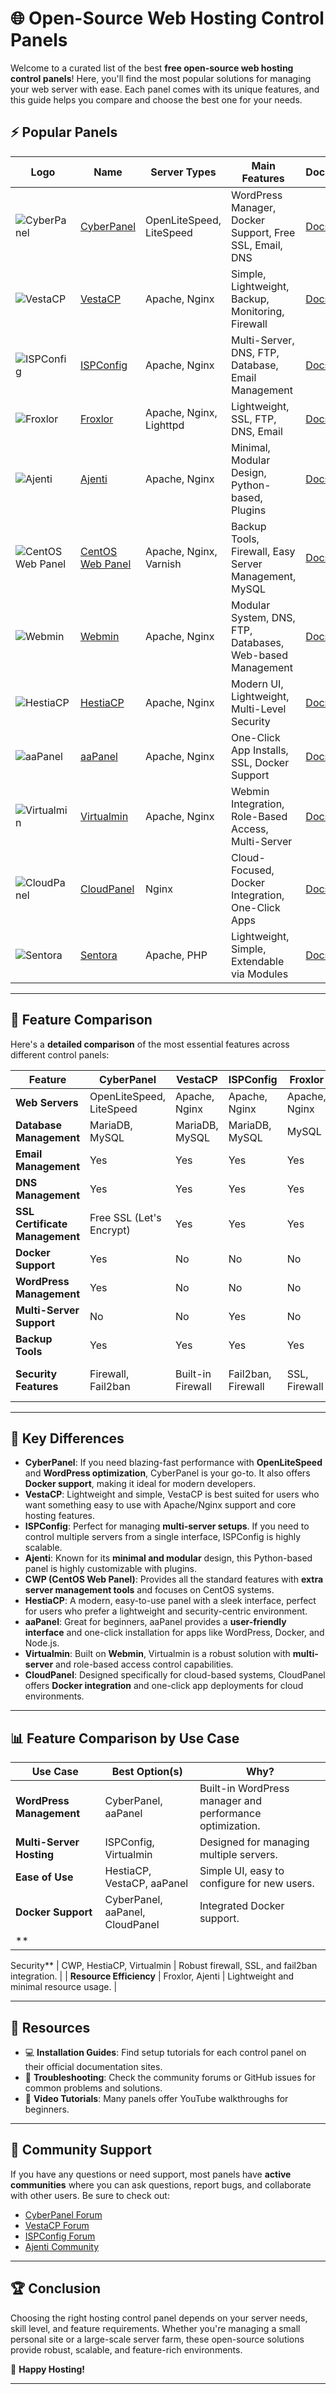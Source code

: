 # 🌐 Open-Source Web Hosting Control Panels

Welcome to a curated list of the best **free open-source web hosting control panels**! Here, you'll find the most popular solutions for managing your web server with ease. Each panel comes with its unique features, and this guide helps you compare and choose the best one for your needs.

## ⚡️ Popular Panels

| Logo  | Name            | Server Types        | Main Features                                      | Documentation           |
|-------|-----------------|---------------------|----------------------------------------------------|-------------------------|
| ![CyberPanel](https://img.icons8.com/color/48/000000/open-panel.png) | [CyberPanel](https://cyberpanel.net) | OpenLiteSpeed, LiteSpeed | WordPress Manager, Docker Support, Free SSL, Email, DNS | [Docs](https://docs.cyberpanel.net/) |
| ![VestaCP](https://img.icons8.com/color/48/000000/server.png) | [VestaCP](https://vestacp.com) | Apache, Nginx           | Simple, Lightweight, Backup, Monitoring, Firewall         | [Docs](https://vestacp.com/docs/) |
| ![ISPConfig](https://img.icons8.com/color/48/000000/data-configuration.png) | [ISPConfig](https://ispconfig.org) | Apache, Nginx           | Multi-Server, DNS, FTP, Database, Email Management        | [Docs](https://ispconfig.org/documentation/) |
| ![Froxlor](https://img.icons8.com/color/48/000000/data-backup.png) | [Froxlor](https://froxlor.org) | Apache, Nginx, Lighttpd | Lightweight, SSL, FTP, DNS, Email                          | [Docs](https://froxlor.readthedocs.io/) |
| ![Ajenti](https://img.icons8.com/color/48/000000/cloud-server.png) | [Ajenti](https://ajenti.org) | Apache, Nginx           | Minimal, Modular Design, Python-based, Plugins            | [Docs](https://ajenti.org/docs/) |
| ![CentOS Web Panel](https://img.icons8.com/color/48/000000/centos.png) | [CentOS Web Panel](http://centos-webpanel.com) | Apache, Nginx, Varnish   | Backup Tools, Firewall, Easy Server Management, MySQL     | [Docs](http://wiki.centos-webpanel.com/) |
| ![Webmin](https://img.icons8.com/color/48/000000/web-design.png) | [Webmin](https://webmin.com) | Apache, Nginx           | Modular System, DNS, FTP, Databases, Web-based Management | [Docs](http://www.webmin.com/docs.html) |
| ![HestiaCP](https://img.icons8.com/color/48/000000/network.png) | [HestiaCP](https://hestiacp.com) | Apache, Nginx           | Modern UI, Lightweight, Multi-Level Security              | [Docs](https://docs.hestiacp.com/) |
| ![aaPanel](https://img.icons8.com/color/48/000000/control-panel.png) | [aaPanel](https://aapanel.com) | Apache, Nginx           | One-Click App Installs, SSL, Docker Support               | [Docs](https://aapanel.com/docs.html) |
| ![Virtualmin](https://img.icons8.com/color/48/000000/data.png) | [Virtualmin](https://virtualmin.com) | Apache, Nginx           | Webmin Integration, Role-Based Access, Multi-Server       | [Docs](https://virtualmin.com/documentation/) |
| ![CloudPanel](https://img.icons8.com/color/48/000000/cloud.png) | [CloudPanel](https://cloudpanel.io) | Nginx                   | Cloud-Focused, Docker Integration, One-Click Apps         | [Docs](https://cloudpanel.io/docs/) |
| ![Sentora](https://img.icons8.com/color/48/000000/domain.png) | [Sentora](http://www.sentora.org) | Apache, PHP             | Lightweight, Simple, Extendable via Modules               | [Docs](http://docs.sentora.org/) |

---

## 🎯 Feature Comparison

Here's a **detailed comparison** of the most essential features across different control panels:

| Feature                               | CyberPanel            | VestaCP           | ISPConfig         | Froxlor           | Ajenti          | CWP              | Webmin           | HestiaCP         | aaPanel          | Virtualmin       | CloudPanel       | Sentora         |
|---------------------------------------|-----------------------|-------------------|-------------------|-------------------|-----------------|------------------|------------------|------------------|------------------|------------------|------------------|-----------------|
| **Web Servers**                       | OpenLiteSpeed, LiteSpeed | Apache, Nginx     | Apache, Nginx     | Apache, Nginx     | Apache, Nginx   | Apache, Nginx    | Apache, Nginx    | Apache, Nginx    | Apache, Nginx    | Apache, Nginx    | Nginx            | Apache, PHP     |
| **Database Management**               | MariaDB, MySQL         | MariaDB, MySQL    | MariaDB, MySQL    | MySQL             | MariaDB, MySQL  | MariaDB, MySQL   | MariaDB, MySQL   | MariaDB, MySQL   | MariaDB, MySQL   | MariaDB, MySQL   | MariaDB          | MySQL           |
| **Email Management**                  | Yes                   | Yes               | Yes               | Yes               | Yes             | Yes              | Yes              | Yes              | Yes              | Yes              | No               | Yes             |
| **DNS Management**                    | Yes                   | Yes               | Yes               | Yes               | Yes             | Yes              | Yes              | Yes              | Yes              | Yes              | Yes              | Yes             |
| **SSL Certificate Management**        | Free SSL (Let's Encrypt) | Yes              | Yes               | Yes               | Yes             | Yes              | Yes              | Yes              | Yes              | Yes              | Yes              | Yes             |
| **Docker Support**                    | Yes                   | No                | No                | No                | No              | No               | No               | No               | Yes              | No               | Yes              | No              |
| **WordPress Management**              | Yes                   | No                | No                | No                | No              | No               | No               | No               | Yes              | No               | No               | No              |
| **Multi-Server Support**              | No                    | No                | Yes               | No                | No              | No               | Yes              | No               | No               | Yes              | Yes              | No              |
| **Backup Tools**                      | Yes                   | Yes               | Yes               | Yes               | Yes             | Yes              | Yes              | Yes              | Yes              | Yes              | Yes              | Yes             |
| **Security Features**                 | Firewall, Fail2ban     | Built-in Firewall | Fail2ban, Firewall| SSL, Firewall     | Fail2ban        | Firewall, CSF    | Firewall         | Built-in Firewall| Free SSL, Firewall| Fail2ban         | Free SSL, Security| Basic Security  |

---

## 🌟 Key Differences

- **CyberPanel**: If you need blazing-fast performance with **OpenLiteSpeed** and **WordPress optimization**, CyberPanel is your go-to. It also offers **Docker support**, making it ideal for modern developers.
- **VestaCP**: Lightweight and simple, VestaCP is best suited for users who want something easy to use with Apache/Nginx support and core hosting features.
- **ISPConfig**: Perfect for managing **multi-server setups**. If you need to control multiple servers from a single interface, ISPConfig is highly scalable.
- **Ajenti**: Known for its **minimal and modular** design, this Python-based panel is highly customizable with plugins.
- **CWP (CentOS Web Panel)**: Provides all the standard features with **extra server management tools** and focuses on CentOS systems.
- **HestiaCP**: A modern, easy-to-use panel with a sleek interface, perfect for users who prefer a lightweight and security-centric environment.
- **aaPanel**: Great for beginners, aaPanel provides a **user-friendly interface** and one-click installation for apps like WordPress, Docker, and Node.js.
- **Virtualmin**: Built on **Webmin**, Virtualmin is a robust solution with **multi-server** and role-based access control capabilities.
- **CloudPanel**: Designed specifically for cloud-based systems, CloudPanel offers **Docker integration** and one-click app deployments for cloud environments.

---

## 📊 Feature Comparison by Use Case

| Use Case                | Best Option(s)                | Why?                                                    |
|-------------------------|-------------------------------|---------------------------------------------------------|
| **WordPress Management** | CyberPanel, aaPanel           | Built-in WordPress manager and performance optimization. |
| **Multi-Server Hosting** | ISPConfig, Virtualmin         | Designed for managing multiple servers.                  |
| **Ease of Use**          | HestiaCP, VestaCP, aaPanel    | Simple UI, easy to configure for new users.              |
| **Docker Support**       | CyberPanel, aaPanel, CloudPanel | Integrated Docker support.                              |
| **

Security**             | CWP, HestiaCP, Virtualmin     | Robust firewall, SSL, and fail2ban integration.          |
| **Resource Efficiency**  | Froxlor, Ajenti               | Lightweight and minimal resource usage.                  |

---

## 📖 Resources

- 💻 **Installation Guides**: Find setup tutorials for each control panel on their official documentation sites.
- 🔧 **Troubleshooting**: Check the community forums or GitHub issues for common problems and solutions.
- 🎥 **Video Tutorials**: Many panels offer YouTube walkthroughs for beginners.

---

## 👥 Community Support

If you have any questions or need support, most panels have **active communities** where you can ask questions, report bugs, and collaborate with other users. Be sure to check out:

- [CyberPanel Forum](https://forums.cyberpanel.net/)
- [VestaCP Forum](https://forum.vestacp.com/)
- [ISPConfig Forum](https://forum.ispconfig.org/)
- [Ajenti Community](https://community.ajenti.org/)

---

## 🏆 Conclusion

Choosing the right hosting control panel depends on your server needs, skill level, and feature requirements. Whether you're managing a small personal site or a large-scale server farm, these open-source solutions provide robust, scalable, and feature-rich environments.

🚀 **Happy Hosting!**

---
